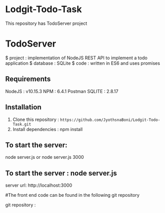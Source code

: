 # Lodgit-Todo-Task

This repository has TodoServer project


# TodoServer 

$ project  : implementation of NodeJS REST API to implement a todo application
$ database : SQLite
$ code     : written in ES6 and uses promises



## Requirements
  
  NodeJS  : v10.15.3
  NPM     : 6.4.1
  Postman 
  SQLITE  : 2.8.17


## Installation

1. Clone this repository   : `https://github.com/JyothsnaBoni/Lodgit-Todo-Task.git`
3. Install dependencies    : npm install

## To start the server:
node server.js  or node server.js 3000


  
## To start the server : node server.js 

server url: http://localhost:3000

#The front end code can be found in the following git repository

git repository : 

